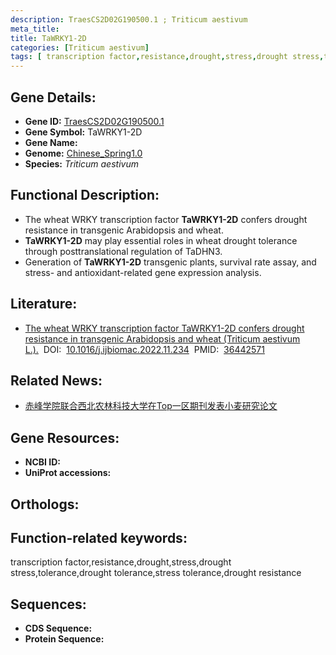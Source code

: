 ```yaml
---
description: TraesCS2D02G190500.1 ; Triticum aestivum
meta_title:
title: TaWRKY1-2D
categories: [Triticum aestivum]
tags: [ transcription factor,resistance,drought,stress,drought stress,tolerance,drought tolerance,stress tolerance,drought resistance ]
---
```


## Gene Details:
- **Gene ID:**	[TraesCS2D02G190500.1]()
- **Gene Symbol:** TaWRKY1-2D
- **Gene Name:** 
- **Genome:** [Chinese_Spring1.0]()
- **Species:** *Triticum aestivum*

## Functional Description:
   - The wheat WRKY transcription factor **TaWRKY1-2D** confers drought resistance in transgenic Arabidopsis and wheat.
   - **TaWRKY1-2D** may play essential roles in wheat drought tolerance through posttranslational regulation of TaDHN3.
   - Generation of **TaWRKY1-2D** transgenic plants, survival rate assay, and stress- and antioxidant-related gene expression analysis.

## Literature:
   - [The wheat WRKY transcription factor TaWRKY1-2D confers drought resistance in transgenic Arabidopsis and wheat (Triticum aestivum L.).]( https://www.sciencedirect.com/science/article/pii/S0141813022027970?via%3Dihub)&nbsp;&nbsp;DOI:&nbsp;&nbsp;[10.1016/j.ijbiomac.2022.11.234](https://www.sciencedirect.com/science/article/pii/S0141813022027970?via%3Dihub)&nbsp;&nbsp;PMID:&nbsp;&nbsp;[36442571](https://pubmed.ncbi.nlm.nih.gov/36442571/)

## Related News:
   - [赤峰学院联合西北农林科技大学在Top一区期刊发表小麦研究论文](https://mp.weixin.qq.com/s?__biz=MzIyOTY2NDYyNQ==&mid=2247559765&idx=2&sn=0b6ef73373718b49ee556722000bdc40&chksm=e8bc984bdfcb115d40c4b5ef59c6bb96bf91bf5d3cd8dc7222c9a8fb9b5fd077d9f69f53b0fc&scene=27#wechat_redirect)

## Gene Resources:
- **NCBI ID:** [](https://www.ncbi.nlm.nih.gov/gene/?term=)
- **UniProt accessions:** [](https://www.uniprot.org/uniprotkb//entry)

## Orthologs:

## Function-related keywords:
transcription factor,resistance,drought,stress,drought stress,tolerance,drought tolerance,stress tolerance,drought resistance

## Sequences:
- **CDS Sequence:**
- **Protein Sequence:**
